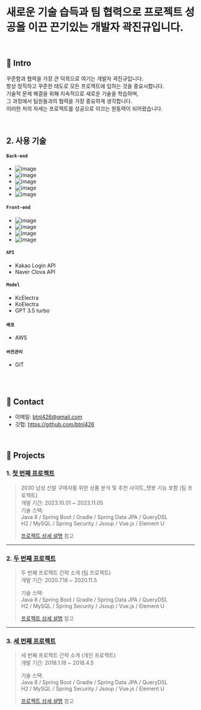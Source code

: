 # 새로운 기술 습득과 팀 협력으로 프로젝트 성공을 이끈 끈기있는 개발자 곽진규입니다.
</br>

## :pushpin: Intro 

꾸준함과 협력을 가장 큰 덕목으로 여기는 개발자 곽진규입니다.</br> 항상 정직하고 꾸준한 태도로 모든 프로젝트에 임하는 것을 중요시합니다.</br> 기술적 문제 해결을 위해 지속적으로 새로운 기술을 학습하며,</br> 그 과정에서 팀원들과의 협력을 가장 중요하게 생각합니다.</br> 이러한 저의 자세는 프로젝트를 성공으로 이끄는 원동력이 되어왔습니다.

</br>

## 2. 사용 기술
#### `Back-end`
  - ![image](https://github.com/btnl426/Portfolio/assets/146896149/bf31a248-4dea-47ba-8e6c-2d607619924c)
  - ![image](https://github.com/btnl426/Portfolio/assets/146896149/c14c7d16-2288-4729-b098-e5372113a62d)
  - ![image](https://github.com/btnl426/Portfolio/assets/146896149/7bf875f5-c1c7-4dc3-b64f-0833490434f0)
  - ![image](https://github.com/btnl426/Portfolio/assets/146896149/acbaed77-4047-4952-b13d-aadf6b61229d)
  - ![image](https://github.com/btnl426/Portfolio/assets/146896149/a0400580-afa3-4a1b-9e49-e98204cb8b79)

#### `Front-end`
  - ![image](https://github.com/btnl426/Portfolio/assets/146896149/795cbc71-4b02-4548-96bd-aa8600631c40)
  - ![image](https://github.com/btnl426/Portfolio/assets/146896149/9b57c5ed-afd2-4168-a555-d6e951e4b922)
  - ![image](https://github.com/btnl426/Portfolio/assets/146896149/6ceef65b-caee-4b6c-81c8-b3e58a8b4dcb)
  - ![image](https://github.com/btnl426/Portfolio/assets/146896149/bd40bb88-94be-4744-9f55-2d897625f3e4)

#### `API`
  - Kakao Login API
  - Naver Clova API
#### `Model`
  - KcElectra
  - KoElectra
  - GPT 3.5 turbo
#### `배포`
  - AWS
#### `버전관리`
  - GIT
</br>


</br>

## :pushpin: Contact
- 이메일: btnl426@gmail.com
- 깃헙: https://github.com/btnl426

</br>

## :pushpin: Projects
### 1. [첫 번째 프로젝트](https://github.com/illhanunjung/ReadFit)
>2030 남성 신발 구매자를 위한 상품 분석 및 추천 사이트_챗봇 기능 포함 (팀 프로젝트)  
>개발 기간: 2023.10.01 ~ 2023.11.05  
>기술 스택:  
>Java 8 / Spring Boot / Gradle / Spring Data JPA / QueryDSL  
>H2 / MySQL / Spring Security / Jsoup / Vue.js / Element U  
>  
>[프로젝트 상세 설명](https://github.com/2021-SMHRD-KDT-AI-15/SNSRepo) 참고

---

### 2. [두 번째 프로젝트](https://github.com/JungHyung2/gitio.io)
>두 번째 프로젝트 간략 소개  (팀 프로젝트)  
>개발 기간: 2020.7.18 ~ 2020.11.5  
>  
>기술 스택:  
>Java 8 / Spring Boot / Gradle / Spring Data JPA / QueryDSL  
>H2 / MySQL / Spring Security / Jsoup / Vue.js / Element U  
>  
>[프로젝트 상세 설명](https://github.com/JungHyung2/gitio.io) 참고

---

### 3. [세 번째 프로젝트](https://github.com/JungHyung2/gitio.io)
>세 번째 프로젝트 간략 소개  (개인 프로젝트)  
>개발 기간: 2018.1.18 ~ 2018.4.5  
>  
>기술 스택:  
>Java 8 / Spring Boot / Gradle / Spring Data JPA / QueryDSL  
>H2 / MySQL / Spring Security / Jsoup / Vue.js / Element U  
>  
>[프로젝트 상세 설명](https://github.com/JungHyung2/gitio.io) 참고
